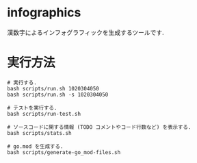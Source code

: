 # infographics

漢数字によるインフォグラフィックを生成するツールです.

# 実行方法

    # 実行する.
    bash scripts/run.sh 1020304050
    bash scripts/run.sh -s 1020304050

    # テストを実行する.
    bash scripts/run-test.sh

    # ソースコードに関する情報 (TODO コメントやコード行数など) を表示する.
    bash scripts/stats.sh

    # go.mod を生成する.
    bash scripts/generate-go_mod-files.sh

